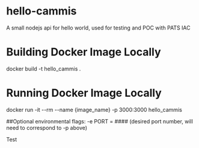 # hello-cammis
A small nodejs api for hello world, used for testing and POC with PATS IAC


# Building Docker Image Locally
docker build -t hello_cammis .

# Running Docker Image Locally
docker run -it --rm  --name {image_name} -p 3000:3000 hello_cammis

##Optional environmental flags:
-e PORT = #### (desired port number, will need to correspond to -p above)

Test
